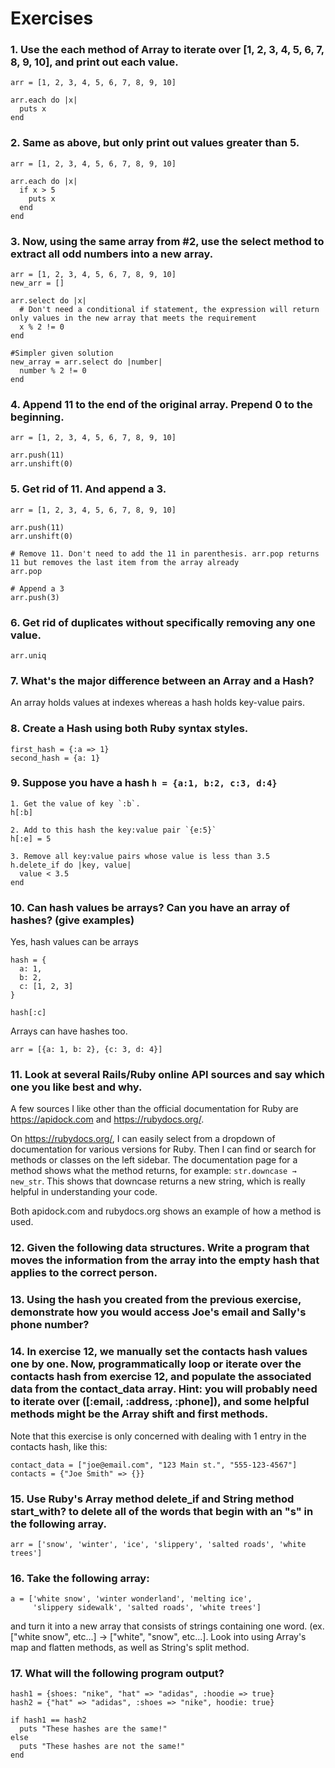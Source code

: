 # Exercises

### 1. Use the each method of Array to iterate over [1, 2, 3, 4, 5, 6, 7, 8, 9, 10], and print out each value.

```
arr = [1, 2, 3, 4, 5, 6, 7, 8, 9, 10]

arr.each do |x|
  puts x
end
```

### 2. Same as above, but only print out values greater than 5.
```
arr = [1, 2, 3, 4, 5, 6, 7, 8, 9, 10]

arr.each do |x|
  if x > 5
    puts x
  end
end
```

### 3. Now, using the same array from #2, use the select method to extract all odd numbers into a new array.
```
arr = [1, 2, 3, 4, 5, 6, 7, 8, 9, 10]
new_arr = []

arr.select do |x|
  # Don't need a conditional if statement, the expression will return only values in the new array that meets the requirement
  x % 2 != 0
end

#Simpler given solution 
new_array = arr.select do |number|
  number % 2 != 0
end
```

### 4. Append 11 to the end of the original array. Prepend 0 to the beginning.
```
arr = [1, 2, 3, 4, 5, 6, 7, 8, 9, 10]

arr.push(11)
arr.unshift(0)
```

### 5. Get rid of 11. And append a 3.
```
arr = [1, 2, 3, 4, 5, 6, 7, 8, 9, 10]

arr.push(11)
arr.unshift(0)

# Remove 11. Don't need to add the 11 in parenthesis. arr.pop returns 11 but removes the last item from the array already
arr.pop

# Append a 3
arr.push(3)
```

### 6. Get rid of duplicates without specifically removing any one value.

```
arr.uniq
```

### 7. What's the major difference between an Array and a Hash?
An array holds values at indexes whereas a hash holds key-value pairs.

### 8. Create a Hash using both Ruby syntax styles.
```
first_hash = {:a => 1}
second_hash = {a: 1}
```

### 9. Suppose you have a hash `h = {a:1, b:2, c:3, d:4}`
```
1. Get the value of key `:b`.
h[:b]

2. Add to this hash the key:value pair `{e:5}`
h[:e] = 5

3. Remove all key:value pairs whose value is less than 3.5
h.delete_if do |key, value|
  value < 3.5
end
```

### 10. Can hash values be arrays? Can you have an array of hashes? (give examples)
Yes, hash values can be arrays
```
hash = {
  a: 1,
  b: 2,
  c: [1, 2, 3]
}

hash[:c]
```
Arrays can have hashes too.
```
arr = [{a: 1, b: 2}, {c: 3, d: 4}]
```

### 11. Look at several Rails/Ruby online API sources and say which one you like best and why.
A few sources I like other than the official documentation for Ruby are https://apidock.com and https://rubydocs.org/.

On https://rubydocs.org/, I can easily select from a dropdown of documentation for various versions for Ruby. Then I can find or search for methods or classes on the left sidebar. The documentation page for a method shows what the method returns, for example: `str.downcase → new_str`. This shows that downcase returns a new string, which is really helpful in understanding your code.

Both apidock.com and rubydocs.org shows an example of how a method is used.

### 12. Given the following data structures. Write a program that moves the information from the array into the empty hash that applies to the correct person.

### 13. Using the hash you created from the previous exercise, demonstrate how you would access Joe's email and Sally's phone number?

### 14. In exercise 12, we manually set the contacts hash values one by one. Now, programmatically loop or iterate over the contacts hash from exercise 12, and populate the associated data from the contact_data array. Hint: you will probably need to iterate over ([:email, :address, :phone]), and some helpful methods might be the Array shift and first methods.

Note that this exercise is only concerned with dealing with 1 entry in the contacts hash, like this:

```
contact_data = ["joe@email.com", "123 Main st.", "555-123-4567"]
contacts = {"Joe Smith" => {}}
```

### 15. Use Ruby's Array method delete_if and String method start_with? to delete all of the words that begin with an "s" in the following array.

```
arr = ['snow', 'winter', 'ice', 'slippery', 'salted roads', 'white trees']
```

### 16. Take the following array:
```
a = ['white snow', 'winter wonderland', 'melting ice',
     'slippery sidewalk', 'salted roads', 'white trees']
```

and turn it into a new array that consists of strings containing one word. (ex. ["white snow", etc...] → ["white", "snow", etc...]. Look into using Array's map and flatten methods, as well as String's split method.

### 17. What will the following program output?
```
hash1 = {shoes: "nike", "hat" => "adidas", :hoodie => true}
hash2 = {"hat" => "adidas", :shoes => "nike", hoodie: true}

if hash1 == hash2
  puts "These hashes are the same!"
else
  puts "These hashes are not the same!"
end
```
